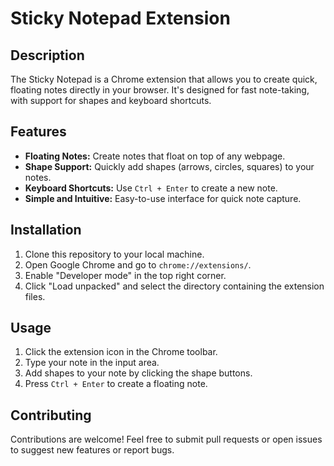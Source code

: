 # Sticky Notepad Extension

## Description

The Sticky Notepad is a Chrome extension that allows you to create quick, floating notes directly in your browser. It's designed for fast note-taking, with support for shapes and keyboard shortcuts.

## Features

* **Floating Notes:** Create notes that float on top of any webpage.
* **Shape Support:** Quickly add shapes (arrows, circles, squares) to your notes.
* **Keyboard Shortcuts:** Use `Ctrl + Enter` to create a new note.
* **Simple and Intuitive:** Easy-to-use interface for quick note capture.

## Installation

1.  Clone this repository to your local machine.
2.  Open Google Chrome and go to `chrome://extensions/`.
3.  Enable "Developer mode" in the top right corner.
4.  Click "Load unpacked" and select the directory containing the extension files.

## Usage

1.  Click the extension icon in the Chrome toolbar.
2.  Type your note in the input area.
3.  Add shapes to your note by clicking the shape buttons.
4.  Press `Ctrl + Enter` to create a floating note.

## Contributing

Contributions are welcome!  Feel free to submit pull requests or open issues to suggest new features or report bugs.
